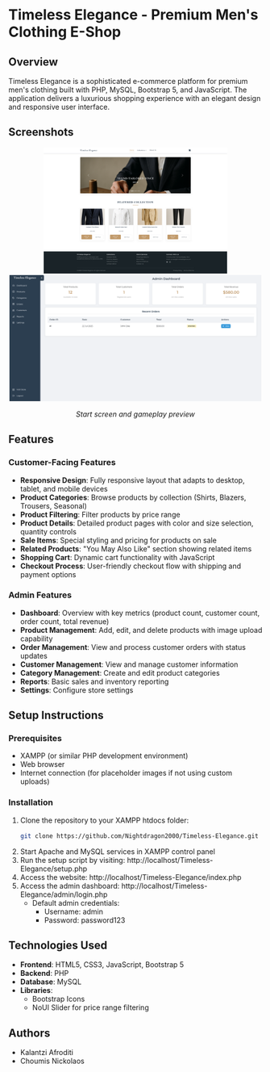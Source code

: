 # Timeless Elegance - Premium Men's Clothing E-Shop

## Overview

Timeless Elegance is a sophisticated e-commerce platform for premium men's clothing built with PHP, MySQL, Bootstrap 5, and JavaScript. The application delivers a luxurious shopping experience with an elegant design and responsive user interface.

## Screenshots

<div align="center">
  <!-- force both images to 250px tall, widths auto‑scaled -->
  <img src="images/store-page.png" alt="Start Screen" height="250" />
  <img src="images/admin-page.png"        alt="Gameplay"     height="250" />
</div>

<p align="center">
  <em>Start screen and gameplay preview</em>
</p>


## Features

### Customer-Facing Features
- **Responsive Design**: Fully responsive layout that adapts to desktop, tablet, and mobile devices
- **Product Categories**: Browse products by collection (Shirts, Blazers, Trousers, Seasonal)
- **Product Filtering**: Filter products by price range
- **Product Details**: Detailed product pages with color and size selection, quantity controls
- **Sale Items**: Special styling and pricing for products on sale
- **Related Products**: "You May Also Like" section showing related items
- **Shopping Cart**: Dynamic cart functionality with JavaScript
- **Checkout Process**: User-friendly checkout flow with shipping and payment options

### Admin Features
- **Dashboard**: Overview with key metrics (product count, customer count, order count, total revenue)
- **Product Management**: Add, edit, and delete products with image upload capability
- **Order Management**: View and process customer orders with status updates
- **Customer Management**: View and manage customer information
- **Category Management**: Create and edit product categories
- **Reports**: Basic sales and inventory reporting
- **Settings**: Configure store settings


## Setup Instructions

### Prerequisites

- XAMPP (or similar PHP development environment)
- Web browser
- Internet connection (for placeholder images if not using custom uploads)

### Installation

1. Clone the repository to your XAMPP htdocs folder:
   ```bash
   git clone https://github.com/Nightdragon2000/Timeless-Elegance.git
   ```
2. Start Apache and MySQL services in XAMPP control panel
3. Run the setup script by visiting: http://localhost/Timeless-Elegance/setup.php
4. Access the website: http://localhost/Timeless-Elegance/index.php
5. Access the admin dashboard: http://localhost/Timeless-Elegance/admin/login.php
   - Default admin credentials:
     - Username: admin
     - Password: password123


## Technologies Used

- **Frontend**: HTML5, CSS3, JavaScript, Bootstrap 5
- **Backend**: PHP
- **Database**: MySQL
- **Libraries**: 
  - Bootstrap Icons
  - NoUI Slider for price range filtering


## Authors

- Kalantzi Afroditi
- Choumis Nickolaos

    
